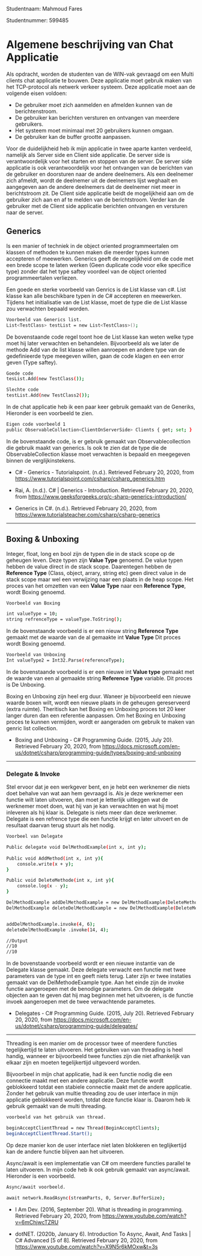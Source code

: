 Studentnaam: Mahmoud Fares

Studentnummer: 599485

# Algemene beschrijving van Chat Applicatie

Als opdracht, worden de studenten van de WIN-vak  gevraagd om een Multi clients chat applicatie te bouwen. Deze applicatie moet gebruik maken van het TCP-protocol als netwerk verkeer systeem.
Deze applicatie moet aan de volgende eisen voldoen:
- De gebruiker moet zich aanmelden en afmelden kunnen van de berichtenstroom.
- De gebruiker kan berichten versturen en ontvangen van meerdere gebruikers.
- Het systeem moet minimaal met 20 gebruikers kunnen omgaan. 
- De gebruiker kan de buffer grootte aanpassen. 
 
Voor de duidelijkheid heb ik mijn applicatie in twee aparte kanten verdeeld, namelijk als Server side en Client side applicatie. De server side is verantwoordelijk voor het starten en stoppen van de server. De server side applicatie is ook verantwoordelijk voor het ontvangen van de berichten van de gebruiker en doorsturen naar de andere deelnemers. Als een deelnemer zich afmeldt, wordt de deelnemer uit de deelnemers lijst weghaalt en aangegeven aan de andere deelnemers dat de deelnemer niet meer in berichtstroom zit. 
De Client side applicatie beidt de mogelijkheid aan om de gebruiker zich aan en af te melden van de berichtstroom. Verder kan de gebruiker met de Client side applicatie berichten ontvangen en versturen naar de server.


## Generics

Is een manier of techniek in de object oriented programmeertalen om klassen of methoden te kunnen maken die meerder types kunnen accepteren of meewerken. Generics geeft de mogelijkheid om de code met een brede scope te laten werken (Geen duplicate code voor elke specifice type) zonder dat het type saftey voordeel van de object oriented programmeertalen verliezen. 


Een goede en sterke voorbeeld van Genrics is de List klasse van c#. List klasse kan alle beschikbare typen in de C# accepteren en meewerken. 
Tijdens het initialisatie van de List klasse, moet de type die de List klasse zou verwachten bepaald worden. 

```sh
Voorbeeld van Generics list.
List<TestClass> testList = new List<TestClass>(); 
```

De bovenstaande code regel toont hoe de List klasse kan weten welke type moet hij later verwachten en behandelen. Bijvoorbeeld als we later de methode Add van de list klasse willen aanroepen en andere type van de gedefinieerde type meegeven willen, gaan de code klagen en een error geven (Type saftey). 

```sh
Goede code
tesList.Add(new TestClass());

Slechte code 
testList.Add(new TestClass2()); 
```

In de chat applicatie heb ik een paar keer gebruik gemaakt van de Generiks, Hieronder is een voorbeeld te zien. 

```sh
Eigen code voorbeeld 1 
public ObservableCollection<ClientOnServerSide> Clients { get; set; }
```

In de bovenstaande code, is er gebruik gemaakt van Observablecollection die gebruik maakt van generics. Is ook te zien dat de type die de ObservableCollection klasse moet verwachten is bepaald en meegegeven binnen de verglijkinstekens. 

* C# - Generics - Tutorialspoint. (n.d.). Retrieved February 20, 2020, from https://www.tutorialspoint.com/csharp/csharp_generics.htm

* Rai, A. (n.d.). C# | Generics - Introduction. Retrieved February 20, 2020, from https://www.geeksforgeeks.org/c-sharp-generics-introduction/

* Generics in C#. (n.d.). Retrieved February 20, 2020, from https://www.tutorialsteacher.com/csharp/csharp-generics

---

## Boxing & Unboxing

Integer, float, long en bool zijn de typen die in de stack scope op de geheugen leven. Deze typen zijn **Value Type** genoemd. De value typen hebben de value direct in de stack scope. Daarentegen hebben de **Reference Type** (Class, object, arrary, string etc) geen direct value in de stack scope maar wel een verwijzing naar een plaats in de heap scope. 
Het proces van het omzetten van een **Value Type** naar een **Reference Type**, wordt Boxing genoemd. 

```sh
Voorbeeld van Boxing

int valueType = 10;
string refrenceType = valueType.ToString(); 
```

In de bovenstaande voorbeeld is er een nieuw string **Reference Type** gemaakt met de waarde van de al gemaakte int **Value Type** Dit proces wordt Boxing genoemd.

```sh
Voorbeeld van Unboxing
Int valueType2 = Int32.Parse(referenceType); 
```

In de bovenstaande voorbeeld is er een nieuwe int **Value type** gemaakt met de waarde van een al gemaakte string **Reference Type** variable. Dit proces is De Unboxing. 


Boxing en Unboxing zijn heel erg duur. Waneer je bijvoorbeeld een nieuwe waarde boxen wilt, wordt een nieuwe plaats in de geheugen gereserveerd (extra ruimte). Theritisch kan het Boxing en Unboxing proces tot 20 keer langer duren dan een referentie aanpassen. Om het Boxing en Unboxing proces te kunnen vermijden, wordt er aangeraden om gebruik te maken van genric list collection. 

* Boxing and Unboxing - C# Programming Guide. (2015, July 20). Retrieved February 20, 2020, from https://docs.microsoft.com/en-us/dotnet/csharp/programming-guide/types/boxing-and-unboxing

---
### Delegate & Invoke

Stel ervoor dat je een werkgever bent, en je hebt een werknemer die niets doet behalve van wat aan hem gevraagd is. Als je deze werknemer een functie wilt laten uitvoeren, dan moet je letterlijk uitleggen wat de werknemer moet doen, wat hij van je kan verwachten en wat hij moet inleveren als hij klaar is. Delegate is niets meer dan deze werknemer. Delegate is een refrence type die een functie krijgt en later uitvoert en de resultaat daarvan terug stuurt als het nodig. 

```sh
Voorbeel van Delegate 

Public delegate void DelMethodExample(int x, int y);
 
Public void AddMethod(int x, int y){
	console.write(x + y);
}

Public void DeleteMethode(int x, int y){
	console.log(x - y);
}

DelMethodExample addDelMethodExample = new DelMethodExample(DeleteMethode);
DelMethodExample deleteDelMethodExample = new DelMethodExample(DeleteMethode);


addDelMethodExample.invoke(4, 6);
deleteDelMethodExample .invoke(14, 4);

//Output 
//10
//10
```

In de bovenstaande voorbeeld wordt er een nieuwe instantie van de Delegate klasse gemaakt. Deze delegate verwacht een functie met twee parameters van de type int en geeft niets terug. Later zijn er twee instaties gemaakt van de DelMethodeExample type. Aan het einde zijn de invoke functie aangeroepen met de benodige parameters.
Om de delegate objecten aan te geven dat hij mag beginnen met het uitvoeren, is de functie invoek aangeroepen met de twee verwachtende parametes. 

* Delegates - C# Programming Guide. (2015, July 20). Retrieved February 20, 2020, from https://docs.microsoft.com/en-us/dotnet/csharp/programming-guide/delegates/

---
Threading is een manier om de processor twee of meerdere functies tegelijkertijd te laten uitvoeren. Het gebruiken van van threading is heel handig, wanneer er bijvoorbeeld twee functies zijn die niet afhankelijk van elkaar zijn en moeten tegelijkertijd uitgevoerd worden.

Bijvoorbeel in mijn chat applicatie, had ik een functie nodig die een connectie maakt met een andere applicatie. Deze functie wordt geblokkeerd totdat een stabiele connectie maakt met de andere applicatie. Zonder het gebruik van multie threading zou de user interface in mijn applicatie geblokkeerd worden, totdat deze functie klaar is. Daarom heb ik gebruik gemaakt van de multi threading. 

```sh
voorbeeld van het gebruik van thread.

beginAcceptClientThread = new Thread(BeginAcceptClients);
beginAcceptClientThread.Start();
```
Op deze manier kon de user interface niet laten blokkeren en teglijkertijd kan de andere functie blijven aan het uitvoeren. 

Async/await  is een implementatie van C# om meerdere functies parallel te laten uitvoeren. In mijn code heb ik ook gebruik gemaakt van async/await. Hieronder is een voorbeeld. 

```sh
Async/await voorbeeld. 

await network.ReadAsync(streamParts, 0, Server.BufferSize);
```

* I Am Dev. (2016, September 20). What is threading in programming. Retrieved February 20, 2020, from https://www.youtube.com/watch?v=6mChjwcTZRU

* dotNET. (2020b, January 6). Introduction To Async, Await, And Tasks | C# Advanced  [5 of 8]. Retrieved February 20, 2020, from https://www.youtube.com/watch?v=X9N5r6kMOxw&t=3s

